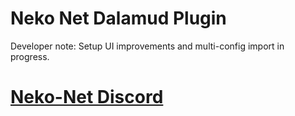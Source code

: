 # Neko Net Dalamud Plugin

Developer note: Setup UI improvements and multi-config import in progress.

# [Neko-Net Discord](https://discord.gg/5HVveFefcB)


